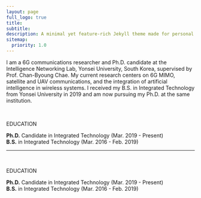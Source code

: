 ```yaml
---
layout: page
full_logo: true
title: 
subtitle: 
description: A minimal yet feature-rich Jekyll theme made for personal websites and blogs.
sitemap:
  priority: 1.0
---
```


<!--
<div class="bio-container">
  <img src="/assets/img/new_profile_wide_final.png" alt="My Photo" class="profile-photo">
  <div class="bio-content">
    <p class="describe-text">
      I am a 6G communications researcher and a Ph.D. candidate at the Intelligence Networking Lab, Yonsei University, South Korea, under the supervision of Prof. Chan-Byoung Chae. Currently, my research focuses on 6G MIMO, satellite and UAV communications, and artificial intelligence. I received my B.S. degree from the School of Integrated Technology at Yonsei University in 2019, where I am currently pursuing the Ph.D. degree.
    </p>
  </div>
</div>
-->

<p class="main-text"> I am a 6G communications researcher and Ph.D. candidate at the Intelligence Networking Lab, Yonsei University, South Korea, supervised by Prof. Chan-Byoung Chae. My current research centers on 6G MIMO, satellite and UAV communications, and the integration of artificial intelligence in wireless systems. I received my B.S. in Integrated Technology from Yonsei University in 2019 and am now pursuing my Ph.D. at the same institution. </p>
<br>
<p class="main-title"> EDUCATION</p>
<p class="main-text"> 
<strong>Ph.D.</strong> Candidate in Integrated Technology (Mar. 2019 - Present)<br>
<strong>B.S.</strong> in Integrated Technology (Mar. 2016 - Feb. 2019)
</p>
<hr class="section-divider">
<br>
<p class="main-title"> EDUCATION</p>
<p class="main-text"> 
<strong>Ph.D.</strong> Candidate in Integrated Technology (Mar. 2019 - Present)<br>
<strong>B.S.</strong> in Integrated Technology (Mar. 2016 - Feb. 2019)
</p>
<br>
<br>
<br>
<br>
<br>
<br>

